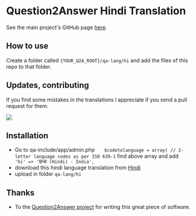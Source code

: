 # Question2Answer Hindi Translation

See the main project's GitHub page [here](https://github.com/q2a/question2answer).

## How to use

Create a folder called `{YOUR_Q2A_ROOT}/qa-lang/hi` and add the files of this repo to that folder.

## Updates, contributing

 
If you find some mistakes in the translations I appreciate if you send a pull request for them.

<a href = "https://github.com/Ajinkgupta/q2a-lang-hi/graphs/contributors">
  <img src = "https://contrib.rocks/image?repo=Ajinkgupta/q2a-lang-hi"/>
</a>


## Installation

- Go to qa-include/app/admin.php
  ``` 	$codetolanguage = array( // 2-letter language codes as per ISO 639-1```
find above array and add ```         'hi' => 'हिन्दी (Hindi) - India', ```
- download this hindi language translation from  [Hindi](https://github.com/Ajinkgupta/q2a-lang-hi/archive/refs/tags/hi.zip)
- upload in folder `qa-lang/hi`

## Thanks

- To the [Question2Answer project](https://www.question2answer.org/) for writing this great piece of software.
  
